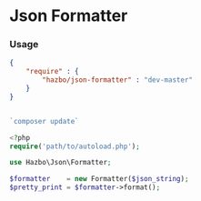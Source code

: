 # Json Formatter

### Usage

```json
{
	"require" : {
		"hazbo/json-formatter" : "dev-master"
	}
}
```

```php

`composer update`

<?php
require('path/to/autoload.php');

use Hazbo\Json\Formatter;

$formatter    = new Formatter($json_string);
$pretty_print = $formatter->format();
```